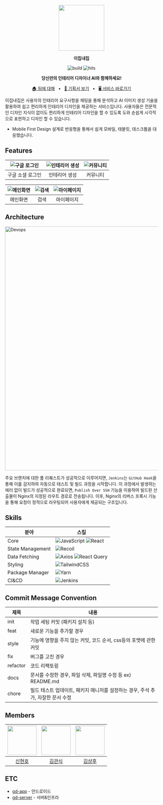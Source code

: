 <div align="center">

<img  width="150" src="https://github.com/EzipNaezip/gd-app/assets/39869096/89a6d6c4-f08e-4b98-8b53-be7036eef66c"/>

<p><b>이집내집</b></p>

![build](https://img.shields.io/badge/build-1.0.0-brightgreen?logo=github)
![hits](https://hits.seeyoufarm.com/api/count/incr/badge.svg?url=https%3A%2F%2Fgithub.com%2FEzipNaezip&count_bg=%2379C83D&title_bg=%23555555&icon=github.svg&icon_color=%23E7E7E7&title=hits&edge_flat=false)

**당신만의 인테리어 디자이너 AI와 함께하세요!**

[🏠 팀에 대해](https://github.com/EzipNaezip)
<span>&nbsp;&nbsp;•&nbsp;&nbsp;</span>
[📄 기획서 보기](https://github.com/EzipNaezip/documentation)
<span>&nbsp;&nbsp;•&nbsp;&nbsp;</span>
[🖥️ 서비스 바로가기]()

</div>

이집내집은 사용자의 인테리어 요구사항을 채팅을 통해 분석하고 AI 이미지 생성 기술을 활용하여 쉽고 편리하게 인테리어 디자인을 제공하는 서비스입니다. 사용자들은 전문적인 디자인 지식이 없이도 편리하게 인테리어 디자인을 할 수 있도록 도와 손쉽게 시각적으로 표현하고 디자인 할 수 있습니다.

- Mobile First Design 설계로 반응형을 통해서 쉽게 모바일, 태블릿, 데스크톱을 대응했습니다.

## Features

| <img alt="구글 로그인" src="https://github.com/EzipNaezip/gd-app/assets/39869096/f868c00e-85b8-49eb-bfca-9c931974bb96"> | <img alt="인테리어 생성" src="https://github.com/EzipNaezip/gd-app/assets/39869096/ad04a736-0c54-495b-964c-6df386da6345"> | <img alt="커뮤니티" src="https://github.com/EzipNaezip/gd-app/assets/39869096/d33daa97-55cb-4e5f-9432-7f00d477ce5d"> |
| :----------------------------------------------------------------------------------------------------------------------------: | :--------------------------------------------------------------------------------------------------------------------------------: | :------------------------------------------------------------------------------------------------------------------: |
|                                                        구글 소셜 로그인                                                        |                                                           인테리어 생성                                                            |                                                       커뮤니티                                                       |

| <img alt="메인화면" src="https://github.com/EzipNaezip/gd-app/assets/39869096/75400823-e6cf-47d0-88ae-ab0c143f519a"> | <img alt="검색" src="https://github.com/EzipNaezip/gd-app/assets/39869096/84edbad6-58e0-4f80-bbe5-9f6d4f573e56"> | <img alt="마이페이지" src="https://github.com/EzipNaezip/gd-app/assets/39869096/92b6e479-ebfa-4b33-a7d9-a7b557fb6f01"> |
| :------------------------------------------------------------------------------------------------------------------: | :--------------------------------------------------------------------------------------------------------------: | :--------------------------------------------------------------------------------------------------------------------: |
|                                                       메인화면                                                       |                                                       검색                                                       |                                                       마이페이지                                                       |

## Architecture

<img width="800" alt="Devops" src="https://github.com/EzipNaezip/gd-app/assets/39869096/06178c52-616d-4d92-89ad-6ddf1ca5e61c">

주요 브랜치에 대한 풀 리퀘스트가 성공적으로 이루어지면, `Jenkins`는 `GitHub Hook`을 통해 이를 감지하여 자동으로 테스트 및 빌드 과정을 시작합니다. 이 과정에서 발생하는 에러 없이 빌드가 성공적으로 완료되면, `Publish Over SSH` 기능을 이용하여 빌드된 산출물이 Nginx의 지정된 라우트 경로로 전송됩니다. 이후, Nginx의 리버스 프록시 기능을 통해 요청이 정적으로 라우팅되어 사용자에게 제공되는 구조입니다.

## Skills

| 분야             | 스킬                                                                                                                                                                                                                 |
| ---------------- | -------------------------------------------------------------------------------------------------------------------------------------------------------------------------------------------------------------------- |
| Core             | ![JavaScript](https://img.shields.io/badge/JavaScript-F7DF1E.svg?style=flat-square&logo=JavaScript&logoColor=white) ![React](https://img.shields.io/badge/React-61DAFB?style=flat-square&logo=React&logoColor=black) |
| State Management | ![Recoil](https://img.shields.io/badge/Recoil-3578E5?style=flat-square&logo=recoil&logoColor=white)                                                                                                                  |
| Data Fetching    | ![Axios](https://img.shields.io/badge/Axios-5A29E4?style=flat-square&logo=Axios&logoColor=white) ![React Query](https://img.shields.io/badge/React_Query-FF4154?style=flat-square&logo=ReactQuery&logoColor=white)   |
| Styling          | ![TailwindCSS](https://img.shields.io/badge/TailwindCSS-06B6D4?style=flat-square&logo=TailwindCSS&logoColor=white)                                                                                                   |
| Package Manager  | ![Yarn](https://img.shields.io/badge/Yarn-2C8EBB?style=flat-square&logo=yarn&logoColor=white)                                                                                                                        |
| CI&CD            | ![Jenkins](https://img.shields.io/badge/Jenkins-D24939?style=flat-square&logo=Jenkins&logoColor=white)                                                                                                               |

## Commit Message Convention

| 제목     | 내용                                                                             |
| -------- | -------------------------------------------------------------------------------- |
| init     | 작업 세팅 커밋 (패키지 설치 등)                                                  |
| feat     | 새로운 기능을 추가할 경우                                                        |
| style    | 기능에 영향을 주지 않는 커밋, 코드 순서, css등의 포맷에 관한 커밋                |
| fix      | 버그를 고친 경우                                                                 |
| refactor | 코드 리팩토링                                                                    |
| docs     | 문서를 수정한 경우, 파일 삭제, 파일명 수정 등 ex) README.md                      |
| chore    | 빌드 테스트 업데이트, 패키지 매니저를 설정하는 경우, 주석 추가, 자잘한 문서 수정 |

## Members

| <img src="https://avatars.githubusercontent.com/u/53262430?v=4" width="96" /> | <img src="https://avatars.githubusercontent.com/u/39869096?v=4" width="96" /> | <img src="https://avatars.githubusercontent.com/u/88099593?v=4" width="96" /> |
| :---------------------------------------------------------------------------: | :---------------------------------------------------------------------------: | :---------------------------------------------------------------------------: |
|                      [신현호](https://github.com/SWARVY)                      |                     [김관식](https://github.com/gwansikk)                     |                     [김상후](https://github.com/gwansikk)                     |

## ETC

- [gd-app](https://github.com/EzipNaezip/gd-app) - 안드로이드
- [gd-server](https://github.com/EzipNaezip/gd-server) - 서버&인프라
